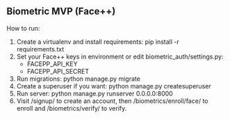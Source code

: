 Biometric MVP (Face++)
----------------------
How to run:
1. Create a virtualenv and install requirements: pip install -r requirements.txt
2. Set your Face++ keys in environment or edit biometric_auth/settings.py:
   - FACEPP_API_KEY
   - FACEPP_API_SECRET
3. Run migrations: python manage.py migrate
4. Create a superuser if you want: python manage.py createsuperuser
5. Run server: python manage.py runserver 0.0.0.0:8000
6. Visit /signup/ to create an account, then /biometrics/enroll/face/ to enroll and /biometrics/verify/ to verify.
